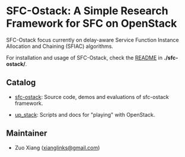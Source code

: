 # **SFC-Ostack**: A Simple Research Framework for SFC on OpenStack #

SFC-Ostack focus currently on delay-aware Service Function Instance Allocation and Chaining (SFIAC) algorithms.

For installation and usage of SFC-Ostack, check the [README](./sfc-ostack/README.md) in **./sfc-ostack/**.

## Catalog ##

- [sfc-ostack](./sfc-ostack/): Source code, demos and evaluations of sfc-ostack framework.

- [up_stack](./up_stack/): Scripts and docs for "playing" with OpenStack.

## Maintainer ##

- Zuo Xiang (xianglinks@gmail.com)
